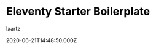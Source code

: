 ---
title: Eleventy Starter Boilerplate
github: https://github.com/ixartz/Eleventy-Starter-Boilerplate
demo: >-
  https://creativedesignsguru.com/demo/Eleventy-Starter-Boilerplate/eleventy-starter-boilerplate-presentation/
author: Ixartz
ssg:
  - Eleventy
cms:
  - Markdown
css:
  - Tailwind
date: 2020-06-21T14:48:50.000Z
description: >-
  🚀 Eleventy Starter Boilerplate is production-ready with SEO-friendly for
  quickly starting a blog.
draft: true
publish_date: '2020-06-12T18:33:08Z'
update_date: '2021-05-26T20:09:08Z'
github_star: 245
github_fork: 52
---